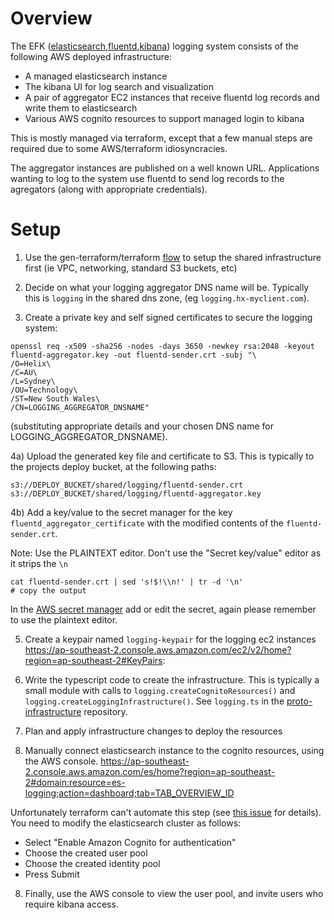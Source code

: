 # Overview

The EFK ([elasticsearch],[fluentd],[kibana]) logging system consists of the following AWS deployed infrastructure:

- A managed elasticsearch instance
- The kibana UI for log search and visualization
- A pair of aggregator EC2 instances that receive fluentd log records and write them to elasticsearch
- Various AWS cognito resources to support managed login to kibana

This is mostly managed via terraform, except that a few manual steps are required due to some AWS/terraform
idiosyncracies.

The aggregator instances are published on a well known URL. Applications wanting to log to the system use
fluentd to send log records to the agregators (along with appropriate credentials).

# Setup

1) Use the gen-terraform/terraform [flow] to setup the shared infrastructure first (ie VPC, networking, standard
   S3 buckets, etc)

2) Decide on what your logging aggregator DNS name will be. Typically this is `logging` in the shared dns zone,
   (eg `logging.hx-myclient.com`).
   
3) Create a private key and self signed certificates to secure the logging system: 

```
openssl req -x509 -sha256 -nodes -days 3650 -newkey rsa:2048 -keyout fluentd-aggregator.key -out fluentd-sender.crt -subj "\
/O=Helix\
/C=AU\
/L=Sydney\
/OU=Technology\
/ST=New South Wales\
/CN=LOGGING_AGGREGATOR_DNSNAME"   
```

(substituting appropriate details and your chosen DNS name for LOGGING_AGGREGATOR_DNSNAME).

4a) Upload the generated key file and certificate to S3. This is typically to the projects deploy bucket,
at the following paths:

```
s3://DEPLOY_BUCKET/shared/logging/fluentd-sender.crt
s3://DEPLOY_BUCKET/shared/logging/fluentd-aggregator.key 
```

4b) Add a key/value to the secret manager  for the key `fluentd_aggregator_certificate` with the modified contents of the `fluentd-sender.crt`.

Note: Use the PLAINTEXT editor. Don't use the "Secret key/value" editor as it strips the `\n`
```
cat fluentd-sender.crt | sed 's!$!\\n!' | tr -d '\n'
# copy the output
```

In the [AWS secret manager](https://ap-southeast-2.console.aws.amazon.com/secretsmanager) add or edit the secret, again please remember to use the plaintext editor.

5) Create a keypair named `logging-keypair` for the logging ec2 instances
https://ap-southeast-2.console.aws.amazon.com/ec2/v2/home?region=ap-southeast-2#KeyPairs:

6) Write the typescript code to create the infrastructure. This is typically a small module with
calls to `logging.createCognitoResources()` and `logging.createLoggingInfrastructure()`. See `logging.ts`
in the [proto-infrastructure] repository.

7) Plan and apply infrastructure changes to deploy the resources

8) Manually connect elasticsearch instance to the cognito resources, using the AWS console.
https://ap-southeast-2.console.aws.amazon.com/es/home?region=ap-southeast-2#domain:resource=es-logging;action=dashboard;tab=TAB_OVERVIEW_ID

Unfortunately terraform can't automate this step (see [this issue] for details). You need
to modify the elasticsearch cluster as follows:

- Select "Enable Amazon Cognito for authentication"
- Choose the created user pool
- Choose the created identity pool
- Press Submit

8) Finally, use the AWS console to view the user pool, and invite users who require kibana
access.

[elasticsearch]:https://www.elastic.co/
[fluentd]:https://www.fluentd.org/
[kibana]:https://www.elastic.co/products/kibana
[flow]:./workflow.md
[proto-infrastructure]:https://bitbucket.org/helix-collective/proto-infrastructure/src/master/
[this issue]:https://github.com/terraform-providers/terraform-provider-aws/issues/5557

